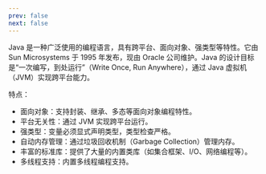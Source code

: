 ```yaml
---
prev: false
next: false
---
```

Java 是一种广泛使用的编程语言，具有跨平台、面向对象、强类型等特性。它由 Sun Microsystems 于 1995 年发布，现由 Oracle
公司维护。Java 的设计目标是“一次编写，到处运行”（Write Once, Run Anywhere），通过 Java 虚拟机（JVM）实现跨平台能力。

特点：

* 面向对象：支持封装、继承、多态等面向对象编程特性。
* 平台无关性：通过 JVM 实现跨平台运行。
* 强类型：变量必须显式声明类型，类型检查严格。
* 自动内存管理：通过垃圾回收机制（Garbage Collection）管理内存。
* 丰富的标准库：提供了大量的内置类库（如集合框架、I/O、网络编程等）。
* 多线程支持：内置多线程编程支持。
